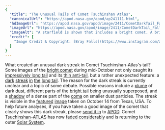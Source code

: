 ```yaml
---
{
  "title": "The Unusual Tails of Comet Tsuchinshan Atlas",
  "canonicalUrl": "https://apod.nasa.gov/apod/ap241111.html",
  "hdImageUrl": "https://apod.nasa.gov/apod/image/2411/CometDarkTail_Falls_5122.jpg",
  "imageUrl": "https://apod.nasa.gov/apod/image/2411/CometDarkTail_Falls_960.jpg",
  "imageAlt": "A starfield is shown that includes a bright comet. A bright tail points to the upper right but has an unusual dark streak in it. A thin anti-tail points toward the lower left. Please see the explanation for more detailed information.",
  "credit": [
    "Image Credit & Copyright: [Bray Falls](https://www.instagram.com/astrofalls/)"
  ]
}
---
```


What created an unusual dark streak in Comet Tsuchinshan-Atlas's tail? Some images of the [bright comet](https://en.wikipedia.org/wiki/C/2023_A3_\(Tsuchinshan%E2%80%93ATLAS\)) during mid-October not only caught its [impressively long tail](https://apod.nasa.gov/apod/ap241007.html) and its [thin anti-tail](https://apod.nasa.gov/apod/ap241021.html), but a rather unexpected feature: a [dark](https://www.facebook.com/photo.php?fbid=539576478770934) [streak](https://www.facebook.com/photo/?fbid=535555052506410) [in](https://spaceweathergallery2.com/indiv_upload.php?upload_id=216720) [the](https://spaceweathergallery2.com/indiv_upload.php?upload_id=216512) [long tail](https://spaceweathergallery2.com/indiv_upload.php?upload_id=216118). The reason for the dark streak is currently unclear and a topic of some debate. Possible reasons include a [plume](https://apod.nasa.gov/apod/ap170416.html) of dark [dust](https://en.wikipedia.org/wiki/Comet_dust), different parts of the [bright tail](https://apod.nasa.gov/apod/ap220112.html) being unusually superposed, and a [shadow](https://apod.nasa.gov/apod/ap240211.html) of a dense part of the [coma](https://en.wikipedia.org/wiki/Coma_\(comet\)) on smaller dust particles. The streak is visible in the [featured](https://www.astrobin.com/znqqs1/) [image](https://apod.nasa.gov/apod/undefined) taken on October 14 from Texas, USA. To help future analyses, if you have taken a good image of the comet that clearly shows this dark streak, please [send it in](https://apod.nasa.gov/apod/lib/apsubmit2015.html) to [APOD](https://apod.nasa.gov/apod/lib/about_apod.html). Comet [Tsuchinshan–ATLAS](https://theskylive.com/how-bright-is-c2023a3) has now [faded considerably](https://cdn.mos.cms.futurecdn.net/JzqhuEDTRfCZKMKHUxPySB-1200-80.jpg) and is returning to the outer [Solar System](https://science.nasa.gov/solar-system/solar-system-facts/).
